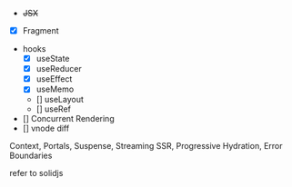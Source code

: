 * ~~JSX~~
* [X] Fragment
* hooks
    * [X] useState
    * [X] useReducer
    * [X] useEffect
    * [X] useMemo
    * [] useLayout
    * [] useRef
* [] Concurrent Rendering
* [] vnode diff

Context, Portals, Suspense, Streaming SSR, Progressive Hydration, Error Boundaries

refer to solidjs